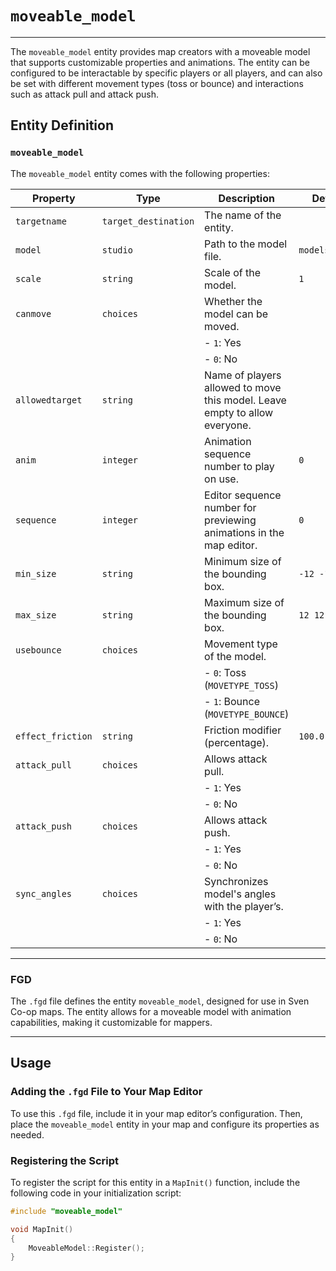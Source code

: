 # `moveable_model`


---
The `moveable_model` entity provides map creators with a moveable model that supports customizable properties and animations. The entity can be configured to be interactable by specific players or all players, and can also be set with different movement types (toss or bounce) and interactions such as attack pull and attack push.

## Entity Definition

### `moveable_model`

The `moveable_model` entity comes with the following properties:

| Property         | Type             | Description                                                                                     | Default Value           |
|------------------|------------------|-------------------------------------------------------------------------------------------------|-------------------------|
| `targetname`     | `target_destination` | The name of the entity.                                                                          |                         |
| `model`          | `studio`         | Path to the model file.                                                                          | `models/recruit.mdl`    |
| `scale`          | `string`         | Scale of the model.                                                                              | `1`                     |
| `canmove`        | `choices`        | Whether the model can be moved.                                                                  |                         |
|                  |                  | - `1`: Yes                                                                                       |                         |
|                  |                  | - `0`: No                                                                                        |                         |
| `allowedtarget`  | `string`         | Name of players allowed to move this model. Leave empty to allow everyone.                       |                         |
| `anim`           | `integer`        | Animation sequence number to play on use.                                                        | `0`                     |
| `sequence`       | `integer`        | Editor sequence number for previewing animations in the map editor.                              | `0`                     |
| `min_size`       | `string`         | Minimum size of the bounding box.                                                                | `-12 -12 0`             |
| `max_size`       | `string`         | Maximum size of the bounding box.                                                                | `12 12 72`              |
| `usebounce`      | `choices`        | Movement type of the model.                                                                      |                         |
|                  |                  | - `0`: Toss (`MOVETYPE_TOSS`)                                                                    |                         |
|                  |                  | - `1`: Bounce (`MOVETYPE_BOUNCE`)                                                                |                         |
| `effect_friction`| `string`         | Friction modifier (percentage).                                                                  | `100.0`                 |
| `attack_pull`    | `choices`        | Allows attack pull.                                                                              |                         |
|                  |                  | - `1`: Yes                                                                                       |                         |
|                  |                  | - `0`: No                                                                                        |                         |
| `attack_push`    | `choices`        | Allows attack push.                                                                              |                         |
|                  |                  | - `1`: Yes                                                                                       |                         |
|                  |                  | - `0`: No                                                                                        |                         |
| `sync_angles`    | `choices`        | Synchronizes model's angles with the player’s.                                                   |                         |
|                  |                  | - `1`: Yes                                                                                       |                         |
|                  |                  | - `0`: No                                                                                        |                         |

---

### FGD

The `.fgd` file defines the entity `moveable_model`, designed for use in Sven Co-op maps. The entity allows for a moveable model with animation capabilities, making it customizable for mappers.

---

## Usage

### Adding the `.fgd` File to Your Map Editor

To use this `.fgd` file, include it in your map editor’s configuration. Then, place the `moveable_model` entity in your map and configure its properties as needed.

### Registering the Script

To register the script for this entity in a `MapInit()` function, include the following code in your initialization script:

```cpp
#include "moveable_model"

void MapInit()
{
    MoveableModel::Register();
}
